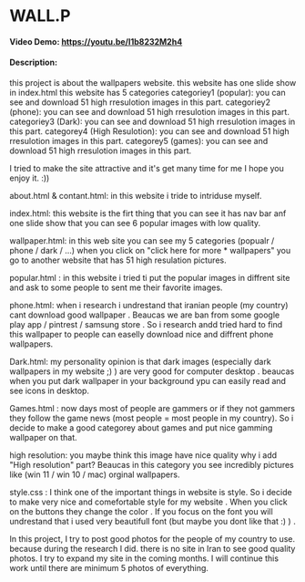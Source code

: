 # WALL.P

#### Video Demo: <https://youtu.be/I1b8232M2h4>

#### Description:
this project is about the wallpapers website.
this website has one slide show in index.html
this website has 5 categories
categoriey1 (popular): you can see and download 51 high rresulotion images in this part.
categoriey2 (phone): you can see and download 51 high rresulotion images in this part.
categoriey3 (Dark): you can see and download 51 high rresulotion images in this part.
categorey4 (High Resulotion): you can see and download 51 high rresulotion images in this part.
categorey5 (games): you can see and download 51 high rresulotion images in this part.

I tried to make the site attractive and it's get many time for me I hope you enjoy it. :))

about.html & contant.html: in this  website i tride to intriduse myself.

index.html: this website is the firt thing that you can see
it has nav bar anf one slide show that you can see 6 popular images with low quality.

wallpaper.html: in this web site you can see my 5 categories (popualr / phone / dark / ...)
when you click on "click here for more * wallpapers" you go to another website that has 51 high resulation pictures.

popular.html : in this website i tried ti put the popular images in diffrent site and ask to some people to sent me their favorite images.

phone.html: when i research i undrestand that iranian people (my country) cant download good wallpaper . Beaucas we are ban from some google play app / pintrest / samsung store . So i research andd tried hard to find this wallpaper to people can easelly download nice and diffrent phone wallpapers.

Dark.html: my personality opinion is that dark images (especially dark wallpapers in my website ;) ) are very good for computer desktop . beaucas when you put dark wallpaper in your background ypu can easily read and see icons in desktop.

Games.html : now days most of people are gammers or if they not gammers they follow the game news (most people = most people in my country). So i decide to make a good categorey about games and put nice gamming wallpaper on that.

high resolution: you maybe think this image have nice quality why i add "High resolution" part?
Beaucas in this category you see incredibly pictures like (win 11 / win 10 / mac) orginal wallpapers.

style.css : I think one of the important things in website is style. So i decide to make very nice and comefortable style for my website . When you click on the buttons they change the color . If you focus on the font you will undrestand that i used very beautifull font (but maybe you dont like that :) ) .

In this project, I try to post good photos for the people of my country to use.
because during the research I did.
there is no site in Iran to see good quality photos.
I try to expand my site in the coming months.
I will continue this work until there are minimum 5 photos of everything.

